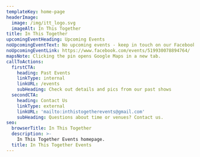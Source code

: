 ```yaml
---
templateKey: home-page
headerImage:
  image: /img/itt_logo.svg
  imageAlt: In This Together
title: In This Together
upcomingEventHeading: Upcoming Events
noUpcomingEventText: No upcoming events - keep in touch on our Facebook page!
noUpcomingEventLink: https://www.facebook.com/events/519930078894764/
mapsNote: Clicking the pin opens Google Maps in a new tab.
callToActions:
  firstCTA:
    heading: Past Events
    linkType: internal
    linkURL: /events
    subHeading: Check out details and pics from our past shows
  secondCTA:
    heading: Contact Us
    linkType: external
    linkURL: 'mailto:inthistogetherevents@gmail.com'
    subHeading: Questions about time or venues? Contact us.
seo:
  browserTitle: In This Together
  description: >-
    In This Together Events homepage.
  title: In This Together Events
---
```


